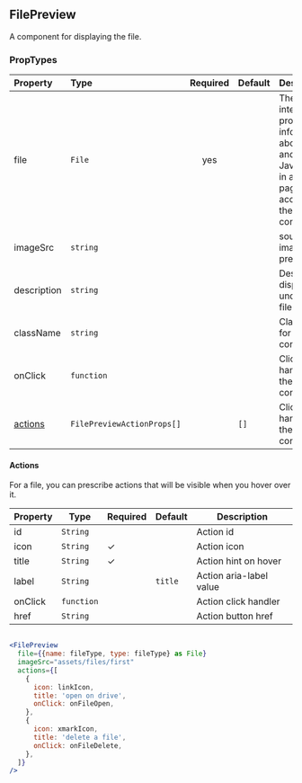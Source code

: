 ## FilePreview

A component for displaying the file.

### PropTypes

| Property            | Type                       | Required | Default | Description                                                                                                      |
| :------------------ | :------------------------- | :------: | :------ | :--------------------------------------------------------------------------------------------------------------- |
| file                | `File`                     |   yes    |         | The File interface provides information about files and allows JavaScript in a web page to access their content. |
| imageSrc            | `string`                   |          |         | source for image preview                                                                                         |
| description         | `string`                   |          |         | Description displayed under the file name                                                                        |
| className           | `string`                   |          |         | Class name for the file container                                                                                |
| onClick             | `function`                 |          |         | Click handler for the file container                                                                             |
| [actions](#actions) | `FilePreviewActionProps[]` |          | `[]`    | Click handler for the file container                                                                             |

#### Actions

For a file, you can prescribe actions that will be visible when you hover over it.

| Property | Type       | Required | Default | Description             |
| -------- | ---------- | -------- | ------- | ----------------------- |
| id       | `String`   |          |         | Action id               |
| icon     | `String`   | ✓        |         | Action icon             |
| title    | `String`   | ✓        |         | Action hint on hover    |
| label    | `String`   |          | `title` | Action aria-label value |
| onClick  | `function` |          |         | Action click handler    |
| href     | `String`   |          |         | Action button href      |

```jsx

<FilePreview
  file={{name: fileType, type: fileType} as File}
  imageSrc="assets/files/first"
  actions={[
    {
      icon: linkIcon,
      title: 'open on drive',
      onClick: onFileOpen,
    },
    {
      icon: xmarkIcon,
      title: 'delete a file',
      onClick: onFileDelete,
    },
  ]}
/>
```
